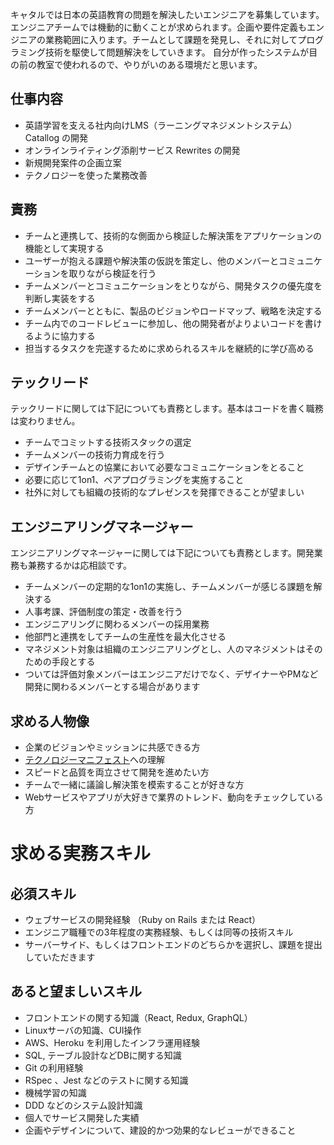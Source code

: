 キャタルでは日本の英語教育の問題を解決したいエンジニアを募集しています。
エンジニアチームでは機動的に動くことが求められます。企画や要件定義もエンジニアの業務範囲に入ります。チームとして課題を発見し、それに対してプログラミング技術を駆使して問題解決をしていきます。
自分が作ったシステムが目の前の教室で使われるので、やりがいのある環境だと思います。

## 仕事内容 
- 英語学習を支える社内向けLMS（ラーニングマネジメントシステム） Catallog の開発 
- オンラインライティング添削サービス Rewrites の開発 
- 新規開発案件の企画立案 
- テクノロジーを使った業務改善

## 責務
- チームと連携して、技術的な側面から検証した解決策をアプリケーションの機能として実現する
- ユーザーが抱える課題や解決策の仮説を策定し、他のメンバーとコミュニケーションを取りながら検証を行う
- チームメンバーとコミュニケーションをとりながら、開発タスクの優先度を判断し実装をする
- チームメンバーとともに、製品のビジョンやロードマップ、戦略を決定する
- チーム内でのコードレビューに参加し、他の開発者がよりよいコードを書けるように協力する
- 担当するタスクを完遂するために求められるスキルを継続的に学び高める

## テックリード

テックリードに関しては下記についても責務とします。基本はコードを書く職務は変わりません。

- チームでコミットする技術スタックの選定
- チームメンバーの技術力育成を行う
- デザインチームとの協業において必要なコミュニケーションをとること
- 必要に応じて1on1、ペアプログラミングを実施すること
- 社外に対しても組織の技術的なプレゼンスを発揮できることが望ましい

## エンジニアリングマネージャー

エンジニアリングマネージャーに関しては下記についても責務とします。開発業務も兼務するかは応相談です。

- チームメンバーの定期的な1on1の実施し、チームメンバーが感じる課題を解決する
- 人事考課、評価制度の策定・改善を行う
- エンジニアリングに関わるメンバーの採用業務
- 他部門と連携をしてチームの生産性を最大化させる
- マネジメント対象は組織のエンジニアリングとし、人のマネジメントはそのための手段とする
- ついては評価対象メンバーはエンジニアだけでなく、デザイナーやPMなど開発に関わるメンバーとする場合があります

## 求める人物像 
- 企業のビジョンやミッションに共感できる方
- [テクノロジーマニフェスト](README.md)への理解
- スピードと品質を両立させて開発を進めたい方
- チームで一緒に議論し解決策を模索することが好きな方 
- Webサービスやアプリが大好きで業界のトレンド、動向をチェックしている方

# 求める実務スキル
## 必須スキル
- ウェブサービスの開発経験 （Ruby on Rails または React）
- エンジニア職種での3年程度の実務経験、もしくは同等の技術スキル
- サーバーサイド、もしくはフロントエンドのどちらかを選択し、課題を提出していただきます

## あると望ましいスキル
- フロントエンドの関する知識（React, Redux, GraphQL）
- Linuxサーバの知識、CUI操作 
- AWS、Heroku を利用したインフラ運用経験 
- SQL, テーブル設計などDBに関する知識
- Git の利用経験
- RSpec 、Jest などのテストに関する知識
- 機械学習の知識
- DDD などのシステム設計知識
- 個人でサービス開発した実績
- 企画やデザインについて、建設的かつ効果的なレビューができること
